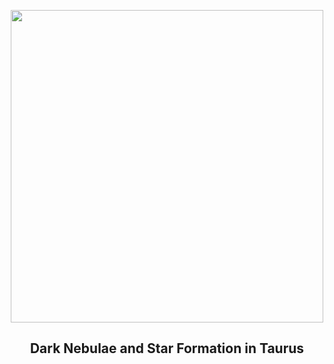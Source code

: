 
<p align="center"><img src="https://apod.nasa.gov/apod/image/2303/TaurusDust_Chander_1080.jpg" width="500" height="500"></p>
<h2 align="center"> Dark Nebulae and Star Formation in Taurus </h2>
